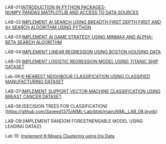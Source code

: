 LAB-01:[INTRODUCTION IN PYTHON PACKAGES-NUMPY,PANDAS,MATPLOTLIB AND ACCESS TO DATA SOURCES](https://github.com/Sayeed1375/AIML-Lab/blob/main/Lab_01_AIML.ipynb)

LAB-02:[IMPLEMENT AI SEARCH USING BREADTH FIRST,DEPTH FIRST AND A* SEARCH ALGORITHM USING PYTHON](https://github.com/Sayeed1375/AIML-Lab/blob/main/Lab_02_Implement_AI_Search.ipynb)

LAB-03:[IMPLEMENT AI GAME STRATEGY USING MINMAX AND ALPHA-BETA SEARCH ALGORITHM](https://github.com/Sayeed1375/AIML-Lab/blob/main/AIML_Lab_3.ipynb)

LAB-04:[IMPLEMENT LINEAR REGRESSION USING BOSTON HOUSING DATA](https://github.com/Sayeed1375/AIML-Lab/blob/main/Lab_04.ipynb)

LAB-05:[IMPLEMENT LOGISTIC REGRESSION MODEL USING TITANIC SHIP DATASET](https://github.com/Sayeed1375/AIML-Lab/blob/main/Lab_05.ipynb)

Lab-06:[K-NEAREST NEIGHBOUR CLASSIFICATION USING CLASSIFIED MANUFACTURING DATASET](https://github.com/Sayeed1375/AIML-Lab/blob/main/Aiml_lab_06.ipynb)

LAB-07:[IMPLEMENT SUPPORT VECTOR MACHINE CLASSIFICATION USING BREAST CANCER DATASET](https://github.com/Sayeed1375/AIML-Lab/blob/main/Aiml_lab_07.ipynb)

LAB-08:[DECISION TREES FOR CLASSIFICATION]
(https://github.com/Sayeed1375/AIML-Lab/blob/main/AIML_LAB_08.ipynb)

LAB-O9:[IMPLEMENT RANDOM FORESTNENSABLE MODEL USING LEADING DATA]{}





Lab 10: [Implement K-Means Clustering using Iris Data](https://github.com/Sayeed1375/AIML-Lab/blob/main/lab_10_ipynb.ipynb)

